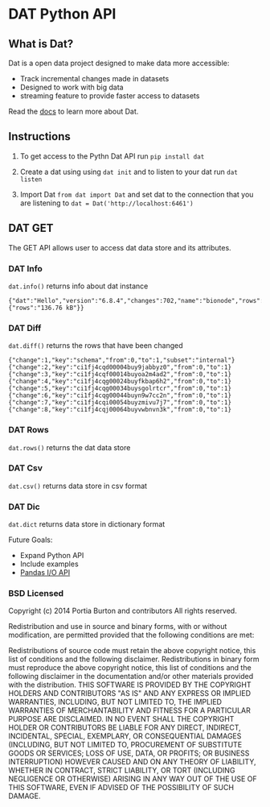 # DAT Python API

## What is Dat?

Dat is a open data project designed to make data more accessible:

* Track incremental changes made in datasets
* Designed to work with big data
* streaming feature to provide faster access to datasets 

Read the [docs](https://github.com/maxogden/dat/blob/master/docs/what-is-dat.md) to learn more about Dat.

## Instructions

1. To get access to the Pythn Dat API run 
`pip install dat`

2. Create a dat using  using `dat init` and to listen to your dat run `dat listen`

3. Import Dat `from dat import Dat` and set dat to the connection that you are listening to `dat = Dat('http://localhost:6461')`


## DAT GET
The GET API allows user to access dat data store and its attributes.


### DAT Info
`dat.info()` returns info about dat instance
```
{"dat":"Hello","version":"6.8.4","changes":702,"name":"bionode","rows":701,"approximateSize":{"rows":"136.76 kB"}}
```

### DAT Diff
`dat.diff()` returns the rows that have been changed
```
{"change":1,"key":"schema","from":0,"to":1,"subset":"internal"}
{"change":2,"key":"ci1fj4cqd00004buy9jabbyz0","from":0,"to":1}
{"change":3,"key":"ci1fj4cqf00014buyoa2m4ad2","from":0,"to":1}
{"change":4,"key":"ci1fj4cqg00024buyfkbap6h2","from":0,"to":1}
{"change":5,"key":"ci1fj4cqg00034buysgolrtcr","from":0,"to":1}
{"change":6,"key":"ci1fj4cqg00044buyn9w7cc2n","from":0,"to":1}
{"change":7,"key":"ci1fj4cqi00054buyzmivu7j7","from":0,"to":1}
{"change":8,"key":"ci1fj4cqj00064buyvwbnvn3k","from":0,"to":1}
```

### DAT Rows
`dat.rows()` returns the dat data store

### DAT Csv
`dat.csv()` returns data store in csv format

### DAT Dic
`dat.dict` returns data store in dictionary format

Future Goals:
* Expand Python API
* Include examples
* [Pandas I/O API](http://pandas.pydata.org/pandas-docs/stable/io.html)


### BSD Licensed

Copyright (c) 2014 Portia Burton and contributors
All rights reserved.

Redistribution and use in source and binary forms, with or without modification, are permitted provided that the following conditions are met:

Redistributions of source code must retain the above copyright notice, this list of conditions and the following disclaimer.
Redistributions in binary form must reproduce the above copyright notice, this list of conditions and the following disclaimer in the documentation and/or other materials provided with the distribution.
THIS SOFTWARE IS PROVIDED BY THE COPYRIGHT HOLDERS AND CONTRIBUTORS "AS IS" AND ANY EXPRESS OR IMPLIED WARRANTIES, INCLUDING, BUT NOT LIMITED TO, THE IMPLIED WARRANTIES OF MERCHANTABILITY AND FITNESS FOR A PARTICULAR PURPOSE ARE DISCLAIMED. IN NO EVENT SHALL THE COPYRIGHT HOLDER OR CONTRIBUTORS BE LIABLE FOR ANY DIRECT, INDIRECT, INCIDENTAL, SPECIAL, EXEMPLARY, OR CONSEQUENTIAL DAMAGES (INCLUDING, BUT NOT LIMITED TO, PROCUREMENT OF SUBSTITUTE GOODS OR SERVICES; LOSS OF USE, DATA, OR PROFITS; OR BUSINESS INTERRUPTION) HOWEVER CAUSED AND ON ANY THEORY OF LIABILITY, WHETHER IN CONTRACT, STRICT LIABILITY, OR TORT (INCLUDING NEGLIGENCE OR OTHERWISE) ARISING IN ANY WAY OUT OF THE USE OF THIS SOFTWARE, EVEN IF ADVISED OF THE POSSIBILITY OF SUCH DAMAGE.